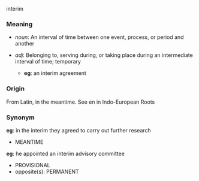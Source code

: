 interim
### Meaning
+ _noun_: An interval of time between one event, process, or period and another

+ _adj_: Belonging to, serving during, or taking place during an intermediate interval of time; temporary
    + __eg__: an interim agreement

### Origin

From Latin, in the meantime. See en in Indo-European Roots

### Synonym

__eg__: in the interim they agreed to carry out further research

+ MEANTIME

__eg__: he appointed an interim advisory committee

+ PROVISIONAL
+ opposite(s): PERMANENT


